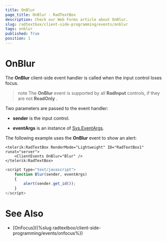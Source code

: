 ```yaml
---
title: OnBlur
page_title: OnBlur - RadTextBox
description: Check our Web Forms article about OnBlur.
slug: radtextbox/client-side-programming/events/onblur
tags: onblur
published: True
position: 1
---
```


# OnBlur




The **OnBlur** client-side event handler is called when the input control loses focus.

>note The **OnBlur** event is supported by all **RadInput** controls, if they are not **ReadOnly** .
>


Two parameters are passed to the event handler:

* **sender** is the input control.

* **eventArgs** is an instance of [Sys.EventArgs](https://www.asp.net/AJAX/Documentation/Live/ClientReference/Sys/EventArgsClass/default.aspx).

The following example uses the **OnBlur** event to show an alert:

````ASPNET
<telerik:RadTextBox RenderMode="Lightweight" ID="RadTextBox1" runat="server">
	<ClientEvents OnBlur="Blur" />
</telerik:RadTextBox>
````



````JavaScript
<script type="text/javascript">
	function Blur(sender, eventArgs)
	{
		alert(sender.get_id());
	}
</script>
````



# See Also

 * [OnFocus]({%slug radtextbox/client-side-programming/events/onfocus%})
